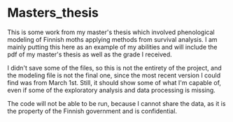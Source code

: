 # Masters_thesis

This is some work from my master's thesis which involved phenological modeling of Finnish moths applying methods from survival analysis. I am mainly putting this here as an example of my abilities and will include the pdf of my master's thesis as well as the grade I received. 

I didn't save some of the files, so this is not the entirety of the project, and the modeling file is not the final one, since the most recent version I could find was from March 1st. Still, it should show some of what I'm capable of, even if some of the exploratory analysis and data processing is missing.

The code will not be able to be run, because I cannot share the data, as it is the property of the Finnish government and is confidential.
